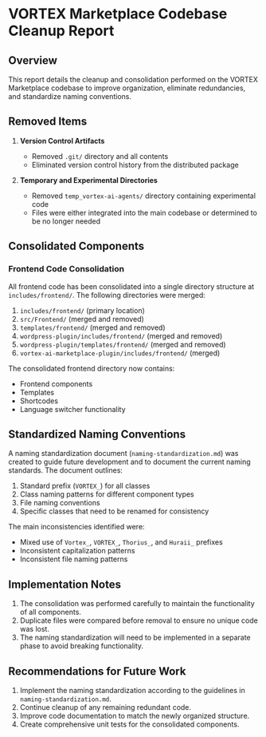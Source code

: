 # VORTEX Marketplace Codebase Cleanup Report

## Overview

This report details the cleanup and consolidation performed on the VORTEX Marketplace codebase to improve organization, eliminate redundancies, and standardize naming conventions.

## Removed Items

1. **Version Control Artifacts**
   - Removed `.git/` directory and all contents
   - Eliminated version control history from the distributed package

2. **Temporary and Experimental Directories**
   - Removed `temp_vortex-ai-agents/` directory containing experimental code
   - Files were either integrated into the main codebase or determined to be no longer needed

## Consolidated Components

### Frontend Code Consolidation

All frontend code has been consolidated into a single directory structure at `includes/frontend/`. The following directories were merged:

1. `includes/frontend/` (primary location)
2. `src/Frontend/` (merged and removed)
3. `templates/frontend/` (merged and removed)
4. `wordpress-plugin/includes/frontend/` (merged and removed)
5. `wordpress-plugin/templates/frontend/` (merged and removed)
6. `vortex-ai-marketplace-plugin/includes/frontend/` (merged)

The consolidated frontend directory now contains:
- Frontend components
- Templates
- Shortcodes
- Language switcher functionality

## Standardized Naming Conventions

A naming standardization document (`naming-standardization.md`) was created to guide future development and to document the current naming standards. The document outlines:

1. Standard prefix (`VORTEX_`) for all classes
2. Class naming patterns for different component types
3. File naming conventions
4. Specific classes that need to be renamed for consistency

The main inconsistencies identified were:
- Mixed use of `Vortex_`, `VORTEX_`, `Thorius_`, and `Huraii_` prefixes
- Inconsistent capitalization patterns
- Inconsistent file naming patterns

## Implementation Notes

1. The consolidation was performed carefully to maintain the functionality of all components.
2. Duplicate files were compared before removal to ensure no unique code was lost.
3. The naming standardization will need to be implemented in a separate phase to avoid breaking functionality.

## Recommendations for Future Work

1. Implement the naming standardization according to the guidelines in `naming-standardization.md`.
2. Continue cleanup of any remaining redundant code.
3. Improve code documentation to match the newly organized structure.
4. Create comprehensive unit tests for the consolidated components. 